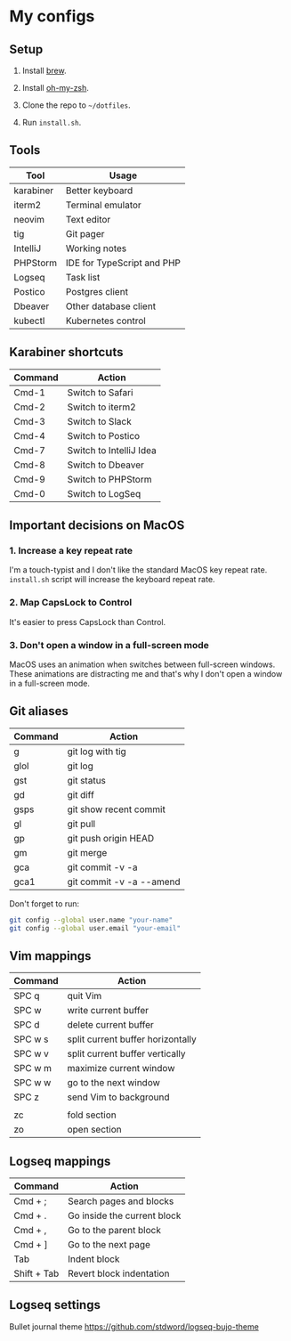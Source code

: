 # My configs

## Setup

1. Install [brew](https://brew.sh).

2. Install [oh-my-zsh](https://ohmyz.sh).

3. Clone the repo to `~/dotfiles`.

4. Run `install.sh`.

## Tools

| Tool      | Usage                      |
|-----------|----------------------------|
| karabiner | Better keyboard            |
| iterm2    | Terminal emulator          |
| neovim    | Text editor                |
| tig       | Git pager                  |
| IntelliJ  | Working notes              |
| PHPStorm  | IDE for TypeScript and PHP |
| Logseq    | Task list                  |
| Postico   | Postgres client            |
| Dbeaver   | Other database client      |
| kubectl   | Kubernetes control         |


## Karabiner shortcuts

| Command   | Action                  |
|-----------|-------------------------|
| Cmd-1     | Switch to Safari        |
| Cmd-2     | Switch to iterm2        |
| Cmd-3     | Switch to Slack         |
| Cmd-4     | Switch to Postico       |
| Cmd-7     | Switch to IntelliJ Idea |
| Cmd-8     | Switch to Dbeaver       |
| Cmd-9     | Switch to PHPStorm      |
| Cmd-0     | Switch to LogSeq        |


## Important decisions on MacOS

### 1. Increase a key repeat rate

I'm a touch-typist and I don't like the standard MacOS key repeat rate. `install.sh` script will increase the keyboard repeat rate.


### 2. Map CapsLock to Control

It's easier to press CapsLock than Control.


### 3. Don't open a window in a full-screen mode

MacOS uses an animation when switches between full-screen windows. These animations are distracting me and that's why I don't open a window in a  full-screen mode.


## Git aliases

| Command | Action                   |
|---------|--------------------------|
| g       | git log with tig         |
| glol    | git log                  |
| gst     | git status               |
| gd      | git diff                 |
| gsps    | git show recent commit   |
| gl      | git pull                 |
| gp      | git push origin HEAD     |
| gm      | git merge                |
| gca     | git commit -v -a         |
| gca1    | git commit -v -a --amend |

Don't forget to run:

```bash
git config --global user.name "your-name"
git config --global user.email "your-email"
```


## Vim mappings

| Command                           | Action                            |
| --------------------------------- | --------------------------------- |
| SPC q                             | quit Vim                          |
| SPC w                             | write current buffer              |
| SPC d                             | delete current buffer             |
| SPC w s                           | split current buffer horizontally |
| SPC w v                           | split current buffer vertically   |
| SPC w m                           | maximize current window           |
| SPC w w                           | go to the next window             |
| SPC z                             | send Vim to background            |
|                                   |                                   |
| zc                                | fold section                      |
| zo                                | open section                      |


## Logseq mappings

| Command     | Action                      |
|-------------|-----------------------------|
| Cmd + ;     | Search pages and blocks     |
| Cmd + .     | Go inside the current block |
| Cmd + ,     | Go to the parent block      |
| Cmd + ]     | Go to the next page         |
| Tab         | Indent block                |
| Shift + Tab | Revert block indentation    |


## Logseq settings

Bullet journal theme https://github.com/stdword/logseq-bujo-theme
